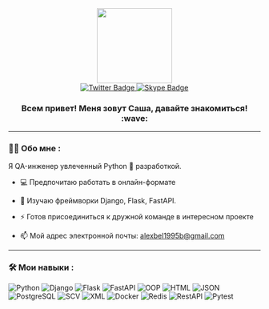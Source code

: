 <div id="header" align="center">
  <img src="https://media.giphy.com/media/KAq5w47R9rmTuvWOWa/giphy.gif" width="150"/>
</div>
<div id="badges" align="center">
  <a href="https://t.me/Aliaksandr_Belyaev">
    <img src="https://img.shields.io/badge/Telegram-blue?style=for-the-badge&logo=telegram&logoColor=white" alt="Twitter Badge"/>
  </a>
  <a href="https://join.skype.com/invite/Avx01pLLOlo8">
    <img src="https://img.shields.io/badge/Skype-lightblue?style=for-the-badge&logo=skype&logoColor=white" alt="Skype Badge"/>
  </a>
</div>

<div id="badges" align="center">
<img src="https://komarev.com/ghpvc/?username=Volotova&style=flat-square&color=brightgreen" alt=""/>
<h3>
  Всем привет! Меня зовут Саша, давайте знакомиться! :wave:
</h3>
</div>

---

### :man_technologist: Обо мне :

Я QA-инженер увлеченный Python :snake: разработкой.
- :computer: Предпочитаю работать в онлайн-формате

- :dart: Изучаю фреймворки Django, Flask, FastAPI.

- :zap: Готов присоединиться к дружной команде в интересном проекте

- :mailbox: Мой адрес электронной почты: alexbel1995b@gmail.com

---

### :hammer_and_wrench: Мои навыки :
![Python](https://img.shields.io/badge/Python-blue?style=for-the-badge&logo=python&logoColor=yellow)
![Django](https://img.shields.io/badge/Django-darkgreen?style=for-the-badge&logo=django&logoColor=white)
![Flask](https://img.shields.io/badge/Flask-orange?style=for-the-badge&logo=Flask&logoColor=black)
![FastAPI](https://img.shields.io/badge/FastAPI-lightgreen?style=for-the-badge&logo=FastAPI&logoColor=white)
![OOP](https://img.shields.io/badge/OOP-%23593d88.svg?style=for-the-badge&logo=Object-orientedprogramming&logoColor=white)
![HTML](https://img.shields.io/badge/HTML-red?style=for-the-badge&logo=html&logoColor=white)
![JSON](https://img.shields.io/badge/Json-black?style=for-the-badge&logo=json&logoColor=whight)
![PostgreSQL](https://img.shields.io/badge/PostgreSQL-darkblue?style=for-the-badge&logo=postgresql&logoColor=white)
![SCV](https://img.shields.io/badge/SCV-lightgreen?style=for-the-badge&logo=scv&logoColor=green)
![XML](https://img.shields.io/badge/XML-orange?style=for-the-badge&logo=xml&logoColor=white)
![Docker](https://img.shields.io/badge/Docker-316192?style=for-the-badge&logo=docker&logoColor=white)
![Redis](https://img.shields.io/badge/Redis-%23CC0000.svg?style=for-the-badge&logo=redis&logoColor=white)
![RestAPI](https://img.shields.io/badge/RestAPI-%23646CFF.svg?style=for-the-badge&logo=restapi&logoColor=white)
![Pytest](https://img.shields.io/badge/pytest-%2300AFF0.svg?style=for-the-badge&logo=pytest&logoColor=white)
